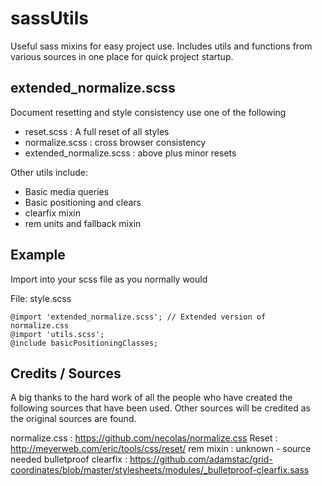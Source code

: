 sassUtils
=========

Useful sass mixins for easy project use. Includes utils and functions from various sources in one place for quick project startup.

extended_normalize.scss
-----------------------

Document resetting and style consistency use one of the following
- reset.scss : A full reset of all styles
- normalize.scss : cross browser consistency
- extended_normalize.scss : above plus minor resets

Other utils include:
- Basic media queries
- Basic positioning and clears
- clearfix mixin
- rem units and fallback mixin


Example
-------

Import into your scss file as you normally would

File: style.scss

    @import 'extended_normalize.scss'; // Extended version of normalize.css
    @import 'utils.scss';
    @include basicPositioningClasses;




Credits / Sources
-----------------

A big thanks to the hard work of all the people who have created the following sources that have been used. Other sources will be credited as the original sources are found.

normalize.css : 			https://github.com/necolas/normalize.css
Reset : 					http://meyerweb.com/eric/tools/css/reset/
rem mixin :					unknown - source needed
bulletproof clearfix :	 	https://github.com/adamstac/grid-coordinates/blob/master/stylesheets/modules/_bulletproof-clearfix.sass
